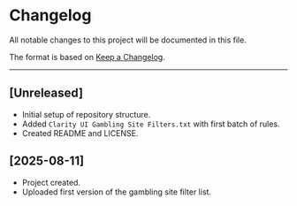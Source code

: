 # Changelog

All notable changes to this project will be documented in this file.

The format is based on [Keep a Changelog](https://keepachangelog.com/en/1.0.0/).

---

## [Unreleased]
- Initial setup of repository structure.
- Added `Clarity UI Gambling Site Filters.txt` with first batch of rules.
- Created README and LICENSE.

## [2025-08-11]
- Project created.
- Uploaded first version of the gambling site filter list.